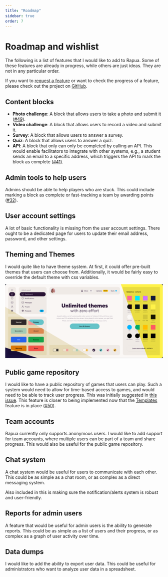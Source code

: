 ```yaml
---
title: "Roadmap"
sidebar: true
order: 7
---
```


# Roadmap and wishlist

The following is a list of features that I would like to add to Rapua. Some of these features are already in progress, while others are just ideas. They are not in any particular order.

If you want to [request a feature](https://github.com/nathanhollows/Rapua/issues/new?assignees=&labels=&projects=&template=feature_request.md) or want to check the progress of a feature, please check out the project on [GitHub](https://github.com/nathanhollows/Rapua/issues).

## Content blocks

- **Photo challenge**: A block that allows users to take a photo and submit it ([#49](https://github.com/nathanhollows/Rapua/issues/49)).
- **Video challenge**: A block that allows users to record a video and submit it.
- **Survey**: A block that allows users to answer a survey.
- **Quiz**: A block that allows users to answer a quiz.
- **API**: A block that only can only be completed by calling an API. This would enable facilitators to integrate with other systems, e.g., a student sends an email to a specific address, which triggers the API to mark the block as complete ([#41](https://github.com/nathanhollows/Rapua/issues/41)).

## Admin tools to help users

Admins should be able to help players who are stuck. This could include marking a block as complete or fast-tracking a team by awarding points ([#32](https://github.com/nathanhollows/Rapua/issues/32)).

## User account settings

A lot of basic functionality is missing from the user account settings. There ought to be a dedicated page for users to update their email address, password, and other settings.

## Theming and Themes

I would quite like to have theme system. At first, it could offer pre-built themes that users can choose from. Additionally, it would be fairly easy to override the default theme with css variables.

![Theme demonstration from [DaisyUI](https://daisyui.com/)](/static/images/docs/developer/themes.png)

## Public game repository

I would like to have a public repository of games that users can play. Such a system would need to allow for time-based access to games, and would need to be able to track user progress. This was initially suggested in [this issue](https://github.com/nathanhollows/Rapua/issues/11). This feature is closer to being implemented now that the [Templates](/docs/user/templates) feature is in place ([#50](https://github.com/nathanhollows/Rapua/issues/50)).
## Team accounts

Rapua currently only supports anonymous users. I would like to add support for team accounts, where multiple users can be part of a team and share progress. This would also be useful for the public game repository.

## Chat system

A chat system would be useful for users to communicate with each other. This could be as simple as a chat room, or as complex as a direct messaging system.

Also included in this is making sure the notification/alerts system is robust and user-friendly.

## Reports for admin users

A feature that would be useful for admin users is the ability to generate reports. This could be as simple as a list of users and their progress, or as complex as a graph of user activity over time.

## Data dumps

I would like to add the ability to export user data. This could be useful for administrators who want to analyze user data in a spreadsheet.
